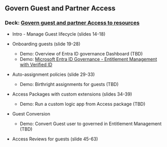 ## Govern Guest and Partner Access 
### Deck: [Govern guest and partner Access to resources](https://github.com/microsoft/EntraIDGovernance-Training/blob/main/POCBOX/Govern%20Guest%20and%20Partner%20Access/IGAPOC%20-%20Govern%20guest%20and%20partner%20access%20to%20resources.pptx)

-  Intro - Manage Guest lifecycle (slides 14-18)  
-  Onboarding guests (slide 19-28)
   - Demo: Overview of Entra ID governance Dashboard (TBD)
   - Demo: [Microsoft Entra ID Governance - Entitlement Management with Verified ID](https://youtu.be/vGS0QzRsnFo) 

- Auto-assignment policies (slide 29-33)
  - Demo: Birthright assignments for guests (TBD) 

- Access Packages with custom extensions (slides 34-39)
  - Demo: Run a custom logic app from Access package (TBD)   

- Guest Conversion 
  - Demo: Convert Guest user to governed in Entitlement Management (TBD) 
    
- Access Reviews for guests (slide 45-63) 


